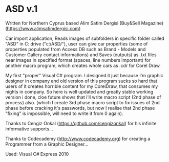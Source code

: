 ASD v.1
===

Written for Northern Cyprus based Alim Satim Dergisi (Buy&Sell Magazine) (https://www.alimsatimdergisi.com)

Car import application, Reads images of subfolders in specific folder called "ASD" in C: drive ("c:\\ASD/"), user can give car properties (some of properties populated from Access DB such as Brand - Models and Customer Gallery contact informations) and Saves (outputs) as .txt files near images in specified format (spaces, line numbers important) for another macro program, which creates whole cars as .cdr for Corel Draw.

My first "proper" Visual C# program. I designed it just because I'm graphic designer in company and old version of this program sucks so hard that users of it creates horrible content for my CorelDraw, that consumes my nights in company. So here is well updated and greatly stable working version i done, cloe future shows that i'll write macro script (2nd phase of process) also. (which I create 3rd phase macro script to fix issues of 2nd phase before cracking it's passwords, but now I realise that 2nd phase "fixing" is impossible, will need to write it from 0 again).

Thanks to Cengiz Onkal (https://github.com/cengizonkal) for his infinite informative supports...

Thanks to Codecademy (http://www.codecademy.org) for creating a Programmer from a Graphic Designer...

Used: Visual C# Express 2010
